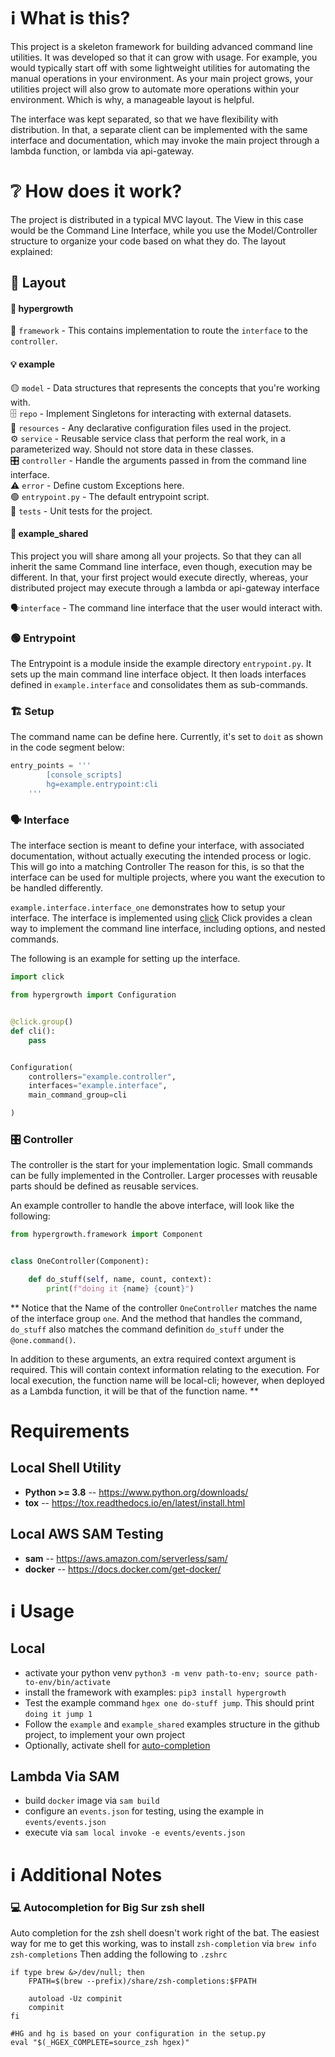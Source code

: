 # ℹ️ What is this?

This project is a skeleton framework for building advanced command line utilities. It was developed so that it can grow
with usage. For example, you would typically start off with some lightweight utilities for automating the manual
operations in your environment. As your main project grows, your utilities project will also grow to automate more
operations within your environment. Which is why, a manageable layout is helpful.

The interface was kept separated, so that we have flexibility with distribution. In that, a separate client can be
implemented with the same interface and documentation, which may invoke the main project through a lambda function, or
lambda via api-gateway.

# ❔ How does it work?

The project is distributed in a typical MVC layout. The View in this case would be the Command Line Interface, while you
use the Model/Controller structure to organize your code based on what they do. The layout explained:

## 💠 Layout

#### 🌴 hypergrowth

📂 `framework` - This contains implementation to route the `interface` to the `controller`.  

#### 💡 example

🟡 `model` - Data structures that represents the concepts that you're working with.  
🗄️ `repo` - Implement Singletons for interacting with external datasets.  
📜 `resources` - Any declarative configuration files used in the project.  
⚙️  `service` - Reusable service class that perform the real work, in a parameterized way. Should not store data in these
  classes.  
🎛️ `controller` - Handle the arguments passed in from the command line interface.  
⚠️ `error` - Define custom Exceptions here.  
🟢 `entrypoint.py` - The default entrypoint script.  
🧪 `tests` - Unit tests for the project.  

#### 👐 example_shared

This project you will share among all your projects. So that they can all inherit the same Command line interface, even
though, execution may be different. In that, your first project would execute directly, whereas, your distributed
project may execute through a lambda or api-gateway interface

🗣️`interface` - The command line interface that the user would interact with.  

### 🟢 Entrypoint

The Entrypoint is a module inside the example directory `entrypoint.py`. It sets up the main command line interface
object. It then loads interfaces defined in `example.interface` and consolidates them as sub-commands.

### 🏗️ Setup

The command name can be define here. Currently, it's set to `doit` as shown in the code segment below:

```python
entry_points = '''
        [console_scripts]
        hg=example.entrypoint:cli
    '''
```

### 🗣️ Interface

The interface section is meant to define your interface, with associated documentation, without actually executing the
intended process or logic. This will go into a matching Controller The reason for this, is so that the interface can be
used for multiple projects, where you want the execution to be handled differently.

`example.interface.interface_one` demonstrates how to setup your interface. The interface is implemented
using [click](https://click.palletsprojects.com/)
Click provides a clean way to implement the command line interface, including options, and nested commands.

The following is an example for setting up the interface.

```python
import click

from hypergrowth import Configuration


@click.group()
def cli():
    pass


Configuration(
    controllers="example.controller",
    interfaces="example.interface",
    main_command_group=cli

)


```

### 🎛️ Controller

The controller is the start for your implementation logic. Small commands can be fully implemented in the Controller.
Larger processes with reusable parts should be defined as reusable services.

An example controller to handle the above interface, will look like the following:

```python
from hypergrowth.framework import Component


class OneController(Component):

    def do_stuff(self, name, count, context):
        print(f"doing it {name} {count}")

```

** Notice that the Name of the controller `OneController` matches the name of the interface group `one`. And the method
that handles the command, `do_stuff` also matches the command definition `do_stuff` under the `@one.command()`.

In addition to these arguments, an extra required context argument is required. This will contain context information
relating to the execution. For local execution, the function name will be local-cli; however, when deployed as a Lambda 
function, it will be that of the function name.
**

# Requirements
## Local Shell Utility
* **Python >= 3.8** -- https://www.python.org/downloads/
* **tox** -- https://tox.readthedocs.io/en/latest/install.html

## Local AWS SAM Testing
* **sam** -- https://aws.amazon.com/serverless/sam/
* **docker** -- https://docs.docker.com/get-docker/

# ℹ️ Usage
## Local
* activate your python venv `python3 -m venv path-to-env; source path-to-env/bin/activate`
* install the framework with examples: `pip3 install hypergrowth`
* Test the example command `hgex one do-stuff jump`. This should print `doing it jump 1`
* Follow the `example` and `example_shared` examples structure in the github project, to implement your own project 
* Optionally, activate shell for [auto-completion](https://click.palletsprojects.com/en/7.x/bashcomplete/)

## Lambda Via SAM
* build `docker` image via `sam build`
* configure an `events.json` for testing, using the example in `events/events.json`
* execute via `sam local invoke -e events/events.json`

# ℹ️ Additional Notes
### 💻 Autocompletion for Big Sur zsh shell

Auto completion for the zsh shell doesn't work right of the bat. The easiest way for me to get this working, was to
install `zsh-completion`
via `brew info zsh-completions`
Then adding the following to `.zshrc`

```shell
if type brew &>/dev/null; then
    FPATH=$(brew --prefix)/share/zsh-completions:$FPATH

    autoload -Uz compinit
    compinit
fi

#HG and hg is based on your configuration in the setup.py
eval "$(_HGEX_COMPLETE=source_zsh hgex)"  
```
